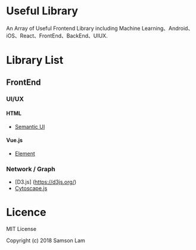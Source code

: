 # Useful Library

An Array of Useful Frontend Library including Machine Learning、Android、iOS、React、FrontEnd、BackEnd、UIUX.

# Library List

## FrontEnd

### UI/UX

#### HTML

* [Semantic UI](https://semantic-ui.com/)

#### Vue.js

* [Element](https://element.eleme.io/#/en-US)

### Network / Graph

* [D3.js] (https://d3js.org/)
* [Cytoscape.js](http://js.cytoscape.org/)

# Licence

MIT License
 
Copyright (c) 2018 Samson Lam

